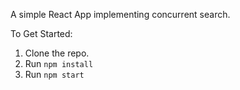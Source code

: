 A simple React App implementing concurrent search.

To Get Started:

1. Clone the repo.
2. Run `npm install`
3. Run `npm start`
